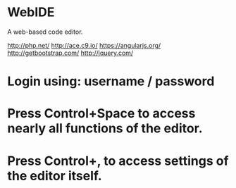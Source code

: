 WebIDE
======

A web-based code editor.

http://php.net/
http://ace.c9.io/
https://angularjs.org/
http://getbootstrap.com/
http://jquery.com/

# Login using: username / password
# Press Control+Space to access nearly all functions of the editor.
# Press Control+, to access settings of the editor itself.
